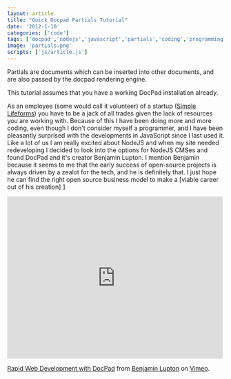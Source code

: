 ```yaml
---
layout: article
title: "Quick Docpad Partials Tutorial"
date: '2012-1-10'
categories: ['code']
tags: ['docpad','nodejs','javascript','partials','coding','programming','webdev']
image: 'partials.png'
scripts: ['js/article.js']
---
```


Partials are documents which can be inserted into other documents, and are also passed by the docpad rendering engine.

This tutorial assumes that you have a working DocPad installation already.



As an employee (some would call it volunteer) of a startup ([Simple Lifeforms](http://www.simplelifeforms.com)) you have to be a jack of all trades given the lack of resources you are working with. Because of this I have been doing more and more coding, even though I don't consider myself a programmer, and I have been pleasantly surprised with the developments in JavaScript since I last used it. Like a lot of us I am really excited about NodeJS and when my site needed redeveloping I decided to look into the options for NodeJS CMSes and found DocPad and it's creator Benjamin Lupton. I mention Benjamin because it seems to me that the early success of open-source projects is always driven by a zealot for the tech, and he is definitely that. I just hope he can find the right open source business model to make a [viable career out of his creation] [1] 

<iframe src="http://player.vimeo.com/video/53755097" width="500" height="375" frameborder="0" webkitAllowFullScreen mozallowfullscreen allowFullScreen></iframe> <p><a href="http://vimeo.com/53755097">Rapid Web Development with DocPad</a> from <a href="http://vimeo.com/balupton">Benjamin Lupton</a> on <a href="http://vimeo.com">Vimeo</a>.</p> 

[1]: https://github.com/bevry/docpad/issues/295       "DocPad Cloud Hosting, would love your feedback?!"